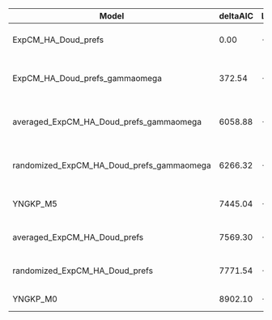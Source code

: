 | Model                                     | deltaAIC | LogLikelihood | nParams | ParamValues                                               |
|-------------------------------------------|----------|---------------|---------|-----------------------------------------------------------|
| ExpCM_HA_Doud_prefs                       | 0.00     | -54321.09     | 6       | beta=1.53, kappa=3.42, omega=0.22                         |
| ExpCM_HA_Doud_prefs_gammaomega            | 372.54   | -54506.36     | 7       | alpha_omega=2.64, beta=1.54, beta_omega=10.00, kappa=3.52 |
| averaged_ExpCM_HA_Doud_prefs_gammaomega   | 6058.88  | -57349.53     | 7       | alpha_omega=1.01, beta=1.42, beta_omega=10.00, kappa=3.19 |
| randomized_ExpCM_HA_Doud_prefs_gammaomega | 6266.32  | -57453.25     | 7       | alpha_omega=1.01, beta=0.08, beta_omega=10.00, kappa=3.21 |
| YNGKP_M5                                  | 7445.04  | -58037.61     | 12      | alpha_omega=0.96, beta_omega=10.00, kappa=2.85            |
| averaged_ExpCM_HA_Doud_prefs              | 7569.30  | -58105.74     | 6       | beta=1.32, kappa=3.07, omega=0.10                         |
| randomized_ExpCM_HA_Doud_prefs            | 7771.54  | -58206.86     | 6       | beta=0.02, kappa=3.09, omega=0.10                         |
| YNGKP_M0                                  | 8902.10  | -58767.14     | 11      | kappa=2.73, omega=0.09                                    |